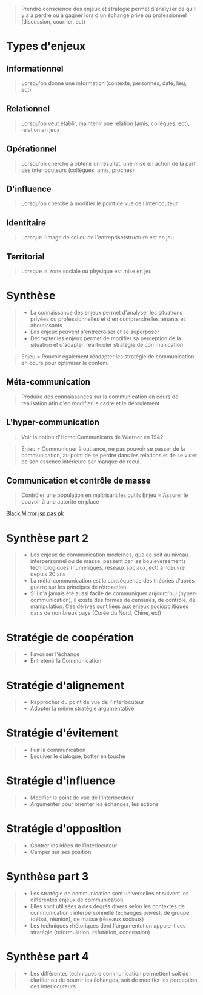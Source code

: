 >Prendre conscience des enjeux et stratégie permet d'analyser ce qu'il y a à perdre ou à gagner lors d'un échange privé ou professionnel (discussion, courrier, ect)

# Types d'enjeux

## Informationnel

>Lorsqu'on donne une information (contexte, personnes, date, lieu, ect)

## Relationnel

>Lorsqu'on veut établir, maintenir une relation (amis, collègues, ect), relation en jeux

## Opérationnel

>Lorsqu'on cherche à obtenir un résultat, une mise en action de la part des interlocuteurs (collègues, amis, proches)

## D'influence

>Lorsqu'on cherche à modifier le point de vue de l'interlocuteur

## Identitaire

>Lorsque l'image de soi ou de l'entreprise/structure est en jeu

## Territorial

>Lorsque la zone sociale ou physique est mise en jeu



# Synthèse
>- La connaissance des enjeux permet d'analyser les situations privées ou professionnelles et d'en comprendre les tenants et aboutissants
>- Les enjeux peuvent s'entrecroiser et se superposer
>- Décrypter les enjeux permet de modifier sa perception de la situation et d'adapter, réarticuler stratégie de communication

>Enjeu = Pouvoir également réadapter les stratégie de communication en cours pour optimiser le contenu

## Méta-communication

>Produire des connaissances sur la communication en cours de réalisation afin d'en modifier le cadre et le déroulement

## L'hyper-communication

>Voir la notion d'Homo Communicans de Wierner en 1942

>Enjeu = Communiquer à outrance, ne pas pouvoir se passer de la communication, au point de se perdre dans les relations et de se vider de son essence intérieure par manque de recul.

## Communication et contrôle de masse

>Contrôler une population en maîtrisant les outils
>Enjeu = Assurer le pouvoir à une autorité en place

[Black Mirror jsp pas pk](https://youtu.be/fmizLrP64NQ)

# Synthèse part 2

>- Les enjeux de communication modernes, que ce soit au niveau interpersonnel ou de masse, passent par les bouleversements technologiques (numériques, réseaux sociaux, ect) à l'oeuvre depuis 20 ans
>- La méta-communication est la conséquence des théories d'après-guerre sur les principes de rétroaction
>- S'il n'a jamais été aussi facile de communiquer aujourd'hui (hyper-communication), il existe des formes de censures, de contrôle, de manipulation. Ces dérives sont liées aux enjeux sociopolitiques dans de nombreux pays (Corée du Nord, Chine, ect)

# Stratégie de coopération

>- Favoriser l'échange
>- Entretenir la Communication

# Stratégie d'alignement

>- Rapprocher du point de vue de l'interlocuteur
>- Adopter la même stratégie argumentative

# Stratégie d'évitement

>- Fuir la communication
>- Esquiver le dialogue, botter en touche

# Stratégie d'influence

>- Modifier le point de vue de l'interlocuteur
>- Argumenter pour orienter les échanges, les actions

# Stratégie d'opposition

>- Contrer les idées de l'interlocuteur
>- Camper sur ses position

# Synthèse part 3

>- Les stratégie de communication sont universelles et suivent les différentes enjeux de communication
>- Elles sont utilisées à des degrés divers selon les contextes de communication : interpersonnelle (échanges privés), de groupe (débat, réunion), de masse (réseaux sociaux)
>- Les techniques rhétoriques dont l'argumentation appuient ces stratégie (reformulation, réfutation, concession)

# Synthèse part 4

>- Les différentes techniques e communication permettent soit de clarifier ou de nourrir les échanges, soit de modifier les perception des interlocuteurs